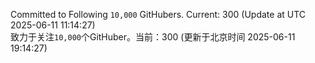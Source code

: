 Committed to Following `10,000` GitHubers. Current: <!-- FOLLOWING_COUNT -->300<!-- FOLLOWING_COUNT --> (Update at UTC <!-- LAST_UPDATED -->2025-06-11 11:14:27<!-- LAST_UPDATED -->)<br>
致力于关注`10,000`个GitHuber。当前：<!-- FOLLOWING_COUNT -->300<!-- FOLLOWING_COUNT --> (更新于北京时间 <!-- LAST_UPDATED_CST -->2025-06-11 19:14:27<!-- LAST_UPDATED_CST -->)
